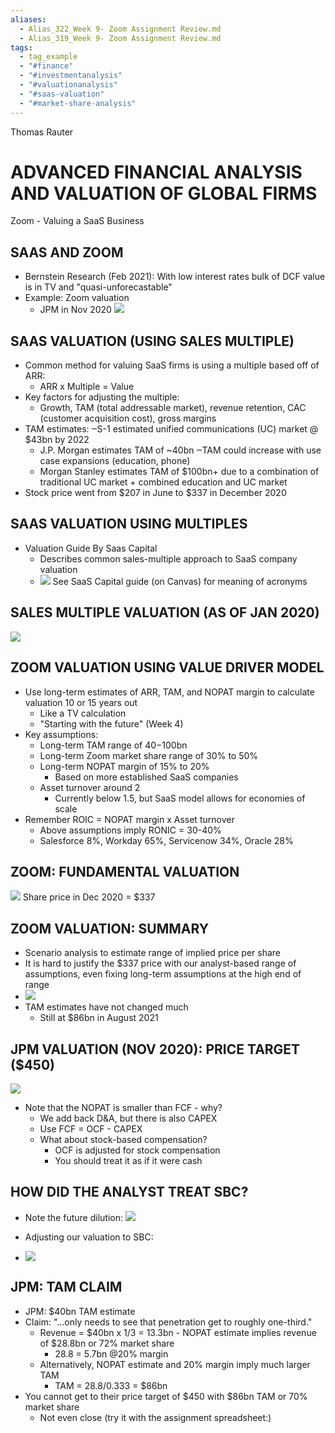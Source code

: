 ```yaml
---
aliases:
  - Alias_322_Week 9- Zoom Assignment Review.md
  - Alias_319_Week 9- Zoom Assignment Review.md
tags:
  - tag_example
  - "#finance"
  - "#investmentanalysis"
  - "#valuationanalysis"
  - "#saas-valuation"
  - "#market-share-analysis"
---
```


Thomas Rauter

# ADVANCED FINANCIAL ANALYSIS AND VALUATION OF GLOBAL FIRMS

Zoom  - Valuing a SaaS Business

## SAAS AND ZOOM
 - Bernstein Research (Feb 2021): With low interest rates bulk of DCF value is in TV and "quasi-unforecastable"
 - Example: Zoom valuation
	- JPM in Nov 2020
![](4b775203c5243a6ede33f1ec167ccb43.png)
## SAAS VALUATION (USING SALES MULTIPLE)
 - Common method for valuing SaaS firms is using a multiple based off of ARR:
	- ARR x Multiple = Value
 - Key factors for adjusting the multiple:
	- Growth, TAM (total addressable market), revenue retention, CAC (customer acquisition cost), gross margins
 - TAM estimates:
‒S-1 estimated unified communications (UC) market @ $43bn by 2022
	- J.P. Morgan estimates TAM of ~40bn
‒TAM could increase with use case expansions (education, phone)
	- Morgan Stanley estimates TAM of $100bn+ due to a combination of
traditional UC market + combined education and UC market
 - Stock price went from $207 in June to $337 in December 2020

## SAAS VALUATION USING MULTIPLES
- Valuation Guide By Saas Capital
	- Describes common sales-multiple approach to SaaS company valuation
	- ![](2760eb34b5052234dac2ae7aba913730.png)
See SaaS Capital guide (on Canvas) for meaning of acronyms

## SALES MULTIPLE VALUATION (AS OF JAN 2020)

![](14832b0cd3230769a2d9b60a20d85bb0.png)

## ZOOM VALUATION USING VALUE DRIVER MODEL
 - Use long-term estimates of ARR, TAM, and NOPAT margin to calculate valuation 10 or 15 years out
	- Like a TV calculation
	- "Starting with the future" (Week 4)
 - Key assumptions:
	- Long-term TAM range of $40-$100bn
	- Long-term Zoom market share range of 30% to 50%
	- Long-term NOPAT margin of 15% to 20%
		- Based on more established SaaS companies
	- Asset turnover around 2
		- Currently below 1.5, but SaaS model allows for economies of scale
 - Remember ROIC = NOPAT margin x Asset turnover
	- Above assumptions imply RONIC = 30-40%
	- Salesforce 8%, Workday 65%, Servicenow 34%, Oracle 28%

## ZOOM: FUNDAMENTAL VALUATION

![](849ae76a3a9a8dc7b58678ba4e5b783c.png)
Share price in Dec 2020 = $337

## ZOOM VALUATION: SUMMARY
 - Scenario analysis to estimate range of implied price per share
 - It is hard to justify the $337 price with our analyst-based range of assumptions, even fixing long-term assumptions at the high end of range
 - ![](2ed2e990b4f8d2c5d375b60367140122.png)
 - TAM estimates have not changed much
	- Still at $86bn in August 2021

## JPM VALUATION (NOV 2020): PRICE TARGET ($450)

![](cab5fc47aad08cfa5385651778836f9f.png)

 - Note that the NOPAT is smaller than FCF  - why?
	- We add back D&A, but there is also CAPEX
	- Use FCF = OCF  - CAPEX
	- What about stock-based compensation?
		- OCF is adjusted for stock compensation
		- You should treat it as if it were cash

## HOW DID THE ANALYST TREAT SBC?
- Note the future dilution:
![](63cff9464c5266ddc1b87b55f790b085.png)

 - Adjusting our valuation to SBC:
 - ![](b0296e7b89d213fa9db34058d27f2d5a.png)

## JPM: TAM CLAIM
 - JPM: $40bn TAM estimate
 - Claim: "…only needs to see that penetration get to roughly one-third."
	- Revenue = $40bn x 1/3 = 13.3bn     - NOPAT estimate implies revenue of $28.8bn or 72% market share
		- 28.8 = 5.7bn @20% margin
	- Alternatively, NOPAT estimate and 20% margin imply much larger TAM
		- TAM = 28.8/0.333 = $86bn
 - You cannot get to their price target of $450 with $86bn TAM or 70% market share
	- Not even close (try it with the assignment spreadsheet:)